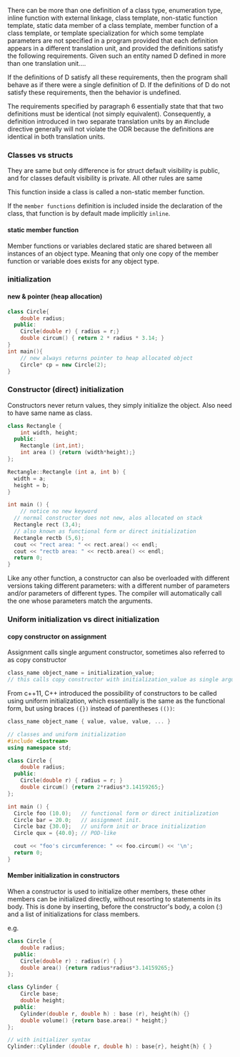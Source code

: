 

There can be more than one definition of a class type, enumeration type, inline function with external linkage, class template, non-static function template, static data member of a class template, member function of a class template, or template specialization for which some template parameters are not specified in a program provided that each definition appears in a different translation unit, and provided the definitions satisfy the following requirements. Given such an entity named D defined in more than one translation unit....

If the definitions of D satisfy all these requirements, then the program shall behave as if there were a single definition of D. If the definitions of D do not satisfy these requirements, then the behavior is undefined.

The requirements specified by paragraph 6 essentially state that that two definitions must be identical (not simply equivalent). Consequently, a definition introduced in two separate translation units by an #include directive generally will not violate the ODR because the definitions are identical in both translation units.



### Classes vs structs

They are same but only difference is for struct default visibility is public,
and for classes default visibility is private. All other rules are same

This function inside a class is called a non-static member function.

If the `member functions` definition is included inside the declaration of the class, that function is by default made implicitly `inline`.

#### static member function

Member functions or variables declared static are shared between all instances of an object type. Meaning that only one copy of the member function or variable does exists for any object type.

### initialization

#### new & pointer (heap allocation)

```cpp
class Circle{
    double radius;
  public:
    Circle(double r) { radius = r;}
    double circum() { return 2 * radius * 3.14; }
}
int main(){
    // new always returns pointer to heap allocated object
    Circle* cp = new Circle(2);
}
```

### Constructor (direct) initialization

Constructors never return values, they simply initialize the object.
Also need to have same name as class.
```cpp
class Rectangle {
    int width, height;
  public:
    Rectangle (int,int);
    int area () {return (width*height);}
};

Rectangle::Rectangle (int a, int b) {
  width = a;
  height = b;
}

int main () {
    // notice no new keyword
  // normal constructor does not new, alos allocated on stack
  Rectangle rect (3,4);
  // also known as functional form or direct initialization
  Rectangle rectb (5,6);
  cout << "rect area: " << rect.area() << endl;
  cout << "rectb area: " << rectb.area() << endl;
  return 0;
}
```

Like any other function, a constructor can also be overloaded with different versions taking different parameters: with a different number of parameters and/or parameters of different types. The compiler will automatically call the one whose parameters match the arguments.

### Uniform initialization vs direct initialization

#### copy constructor on assignment
Assignment calls single argument constructor,
sometimes also referred to as copy constructor
```cpp
class_name object_name = initialization_value;
// this calls copy constructor with initialization_value as single argument
```
From c++11, 
C++ introduced the possibility of constructors to be called using uniform initialization, which essentially is the same as the functional form, but using braces `({})` instead of parentheses `(())`:
```cpp
class_name object_name { value, value, value, ... }
```

```cpp
// classes and uniform initialization
#include <iostream>
using namespace std;

class Circle {
    double radius;
  public:
    Circle(double r) { radius = r; }
    double circum() {return 2*radius*3.14159265;}
};

int main () {
  Circle foo (10.0);   // functional form or direct initialization
  Circle bar = 20.0;   // assignment init.
  Circle baz {30.0};   // uniform init or brace initialization
  Circle qux = {40.0}; // POD-like

  cout << "foo's circumference: " << foo.circum() << '\n';
  return 0;
}
```

#### Member initialization in constructors

When a constructor is used to initialize other members, these other members can be initialized directly, without resorting to statements in its body. This is done by inserting, before the constructor's body, a colon (:) and a list of initializations for class members.

e.g.
```cpp
class Circle {
    double radius;
  public:
    Circle(double r) : radius(r) { }
    double area() {return radius*radius*3.14159265;}
};

class Cylinder {
    Circle base;
    double height;
  public:
    Cylinder(double r, double h) : base (r), height(h) {}
    double volume() {return base.area() * height;}
};

// with initializer syntax
Cylinder::Cylinder (double r, double h) : base{r}, height{h} { }

```

